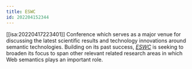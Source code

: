 ```yaml
---
title: ESWC
id: 202204152344
---
```


[[isa:20220417223401]] Conference which serves as a major venue for discussing the latest scientific results and technology innovations around semantic technologies. Building on its past success, [*ESWC*](https://2022.eswc-conferences.org/about/​) is seeking to broaden its focus to span other relevant related research areas in which Web semantics plays an important role.
